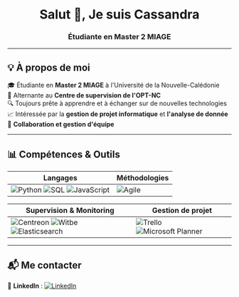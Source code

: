 <h1 align="center">Salut 👋, Je suis Cassandra </h1>
<h3 align="center">Étudiante en Master 2 MIAGE </h3>

---

## 💡 À propos de moi  
🎓 Étudiante en **Master 2 MIAGE** à l'Université de la Nouvelle-Calédonie  
💼 Alternante au **Centre de supervision de l'OPT-NC**  
🔍 Toujours prête à apprendre et à échanger sur de nouvelles technologies   
📈 Intéressée par la **gestion de projet informatique** et **l'analyse de donnée**
🤝 **Collaboration et gestion d'équipe** 

---

## 📊 Compétences & Outils  

| Langages | Méthodologies |
|----------|---------------|
| ![Python](https://img.shields.io/badge/-Python-3776AB?style=flat&logo=python&logoColor=white) ![SQL](https://img.shields.io/badge/-SQL-4479A1?style=flat&logo=postgresql&logoColor=white) ![JavaScript](https://img.shields.io/badge/-JavaScript-F7DF1E?style=flat&logo=javascript&logoColor=black) | ![Agile](https://img.shields.io/badge/-Agile-009688?style=flat&logo=scrumalliance&logoColor=white) |

| Supervision & Monitoring | Gestion de projet |
|--------------------------|-------------------|
| ![Centreon](https://img.shields.io/badge/-Centreon-28B463?style=flat&logo=centreon&logoColor=white) ![Witbe](https://img.shields.io/badge/-Witbe-blue?style=flat) ![Elasticsearch](https://img.shields.io/badge/-Elasticsearch-005571?style=flat&logo=elasticsearch&logoColor=white) | ![Trello](https://img.shields.io/badge/-Trello-0079BF?style=flat&logo=trello&logoColor=white) ![Microsoft Planner](https://img.shields.io/badge/-Microsoft%20Planner-0078D4?style=flat&logo=microsoft&logoColor=white)  


---

## 📬 Me contacter  
🔗 **LinkedIn** : [![LinkedIn](https://img.shields.io/badge/-LinkedIn-blue?style=flat&logo=linkedin)](https://linkedin.com/in/lcassandra/)  

